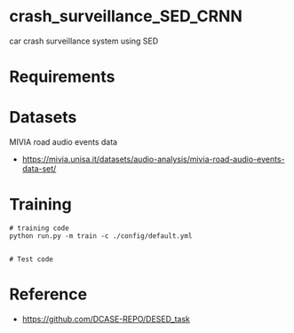 # crash_surveillance_SED_CRNN
car crash surveillance system using SED



# Requirements



# Datasets
MIVIA road audio events data 
- https://mivia.unisa.it/datasets/audio-analysis/mivia-road-audio-events-data-set/

# Training
```
# training code
python run.py -m train -c ./config/default.yml


# Test code
```



# Reference
- https://github.com/DCASE-REPO/DESED_task
